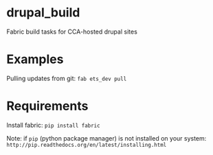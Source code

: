 drupal_build
============

Fabric build tasks for CCA-hosted drupal sites

# Examples

Pulling updates from git:
`fab ets_dev pull`

# Requirements

Install fabric:
`pip install fabric`

Note: if `pip` (python package manager) is not installed on your system: `http://pip.readthedocs.org/en/latest/installing.html`